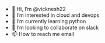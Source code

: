 - 👋 Hi, I’m @vicknesh22
- 👀 I’m interested in cloud and devops
- 🌱 I’m currently learning python
- 💞️ I’m looking to collaborate on slack
- 📫 How to reach me email

<!---
vicknesh22/vicknesh22 is a ✨ special ✨ repository because its `README.md` (this file) appears on your GitHub profile.
You can click the Preview link to take a look at your changes.
--->
